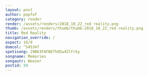 ```yaml
---
layout: post
author: pepfof
category: render
render: /assets/renders/2018_10_22_red reality.png
thumb: /assets/renders/thumb/thumb-2018_10_22_red reality.png
title: Red Reality
navigation_override: /
aspect: 16/9
domcol: ^54534f
spotisong: 29BK3FAFBEfhO5w4ZlFrky
songname: Memories
songautr: Weezer
postid: 59
---
```


<!--USER BEGIN 1-->

<!--USER END 1-->

<!--more-->
<!--USER BEGIN 2-->

<!--USER END 2-->

